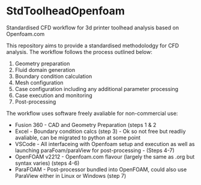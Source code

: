 # StdToolheadOpenfoam
Standardised CFD workflow for 3d printer toolhead analysis based on Openfoam.com

This repository aims to provide a standardised methodolodgy for CFD analysis.
The workflow follows the process outlined below:
1) Geometry preparation
2) Fluid domain generation
3) Boundary condition calculation
4) Mesh configuration
5) Case configuration including any additional parameter processing
6) Case execution and monitoring
7) Post-processing

The workflow uses software freely avaliable for non-commercial use:
* Fusion 360 - CAD and Geometry Preparation (steps 1 & 2
* Excel - Boundary condition calcs (step 3) - Ok so not free but readliy avaliable, can be migrated to python at some point   
* VSCode - All interfaceing with Openfoam setup and execution as well as launching paraFoam/paraView for post-processing - (Steps 4-7)
* OpenFOAM v2212 - Openfoam.com flavour (largely the same as .org but syntax varies) (steps 4-6)
* ParaFOAM - Post-processor bundled into OpenFOAM, could also use ParaView either in Linux or Windows (step 7)  

